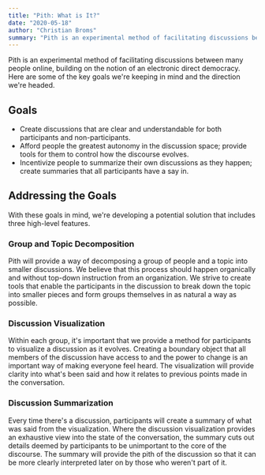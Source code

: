 ```yaml
---
title: "Pith: What is It?"
date: "2020-05-18"
author: "Christian Broms"
summary: "Pith is an experimental method of facilitating discussions between many people online, building on the notion of an electronic direct democracy. Here are some of the key goals we're keeping in mind and the direction we're headed."
---
```


Pith is an experimental method of facilitating discussions between many people online, building on the notion of an electronic direct democracy. Here are some of the key goals we're keeping in mind and the direction we're headed.

## Goals

-   Create discussions that are clear and understandable for both participants and non-participants.
-   Afford people the greatest autonomy in the discussion space; provide tools for them to control how the discourse evolves.
-   Incentivize people to summarize their own discussions as they happen; create summaries that all participants have a say in.

## Addressing the Goals

With these goals in mind, we're developing a potential solution that includes three high-level features.

### Group and Topic Decomposition

Pith will provide a way of decomposing a group of people and a topic into smaller discussions. We believe that this process should happen organically and without top-down instruction from an organization. We strive to create tools that enable the participants in the discussion to break down the topic into smaller pieces and form groups themselves in as natural a way as possible.

### Discussion Visualization

Within each group, it's important that we provide a method for participants to visualize a discussion as it evolves. Creating a boundary object that all members of the discussion have access to and the power to change is an important way of making everyone feel heard. The visualization will provide clarity into what's been said and how it relates to previous points made in the conversation.

### Discussion Summarization

Every time there's a discussion, participants will create a summary of what was said from the visualization. Where the discussion visualization provides an exhaustive view into the state of the conversation, the summary cuts out details deemed by participants to be unimportant to the core of the discourse. The summary will provide the pith of the discussion so that it can be more clearly interpreted later on by those who weren't part of it.
